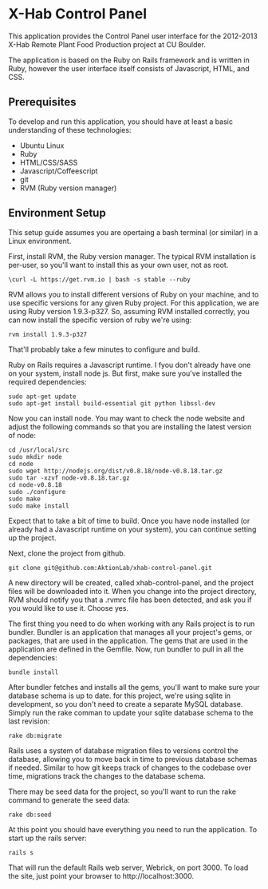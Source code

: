 X-Hab Control Panel
===================

This application provides the Control Panel user interface for the 2012-2013 X-Hab Remote Plant Food Production project at CU Boulder.

The application is based on the Ruby on Rails framework and is written in Ruby, however the user interface itself consists of Javascript, HTML, and CSS.

Prerequisites
-------------

To develop and run this application, you should have at least a basic understanding of these technologies:

- Ubuntu Linux
- Ruby
- HTML/CSS/SASS
- Javascript/Coffeescript
- git
- RVM (Ruby version manager)

Environment Setup
-----------------

This setup guide assumes you are opertaing a bash terminal (or similar) in a Linux environment.

First, install RVM, the Ruby version manager. The typical RVM installation is per-user, so you'll want to install this as your own user, not as root.

    \curl -L https://get.rvm.io | bash -s stable --ruby

RVM allows you to install different versions of Ruby on your machine, and to use specific versions for any given Ruby project. For this application, we are using Ruby version 1.9.3-p327. So, assuming RVM installed correctly, you can now install the specific version of ruby we're using:

    rvm install 1.9.3-p327

That'll probably take a few minutes to configure and build.

Ruby on Rails requires a Javascript runtime. I fyou don't already have one on your system, install node js. But first, make sure you've installed the required dependencies:

    sudo apt-get update
    sudo apt-get install build-essential git python libssl-dev

Now you can install node. You may want to check the node website and adjust the following commands so that you are installing the latest version of node:

    cd /usr/local/src
    sudo mkdir node
    cd node
    sudo wget http://nodejs.org/dist/v0.8.18/node-v0.8.18.tar.gz
    sudo tar -xzvf node-v0.8.18.tar.gz
    cd node-v0.8.18
    sudo ./configure
    sudo make
    sudo make install

Expect that to take a bit of time to build. Once you have node installed (or already had a Javascript runtime on your system), you can continue setting up the project.

Next, clone the project from github.

    git clone git@github.com:AktionLab/xhab-control-panel.git

A new directory will be created, called xhab-control-panel, and the project files will be downloaded into it. When you change into the project directory, RVM should notify you that a .rvmrc file has been detected, and ask you if you would like to use it. Choose yes.

The first thing you need to do when working with any Rails project is to run bundler. Bundler is an application that manages all your project's gems, or packages, that are used in the application. The gems that are used in the application are defined in the Gemfile. Now, run bundler to pull in all the dependencies:

    bundle install

After bundler fetches and installs all the gems, you'll want to make sure your database schema is up to date. for this project, we're using sqlite in development, so you don't need to create a separate MySQL database. Simply run the rake comman to update your sqlite database schema to the last revision:

    rake db:migrate

Rails uses a system of database migration files to versions control the database, allowing you to move back in time to previous database schemas if needed. Similar to how git keeps track of changes to the codebase over time, migrations track the changes to the database schema.

There may be seed data for the project, so you'll want to run the rake command to generate the seed data:

    rake db:seed

At this point you should have everything you need to run the application. To start up the rails server:

    rails s

That will run the default Rails web server, Webrick, on port 3000. To load the site, just point your browser to http://localhost:3000.
